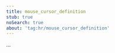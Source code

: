 ```yaml
---
title: mouse_cursor_definition
stub: true
noSearch: true
about: 'tag:hr/mouse_cursor_definition'
---
```

  ...

